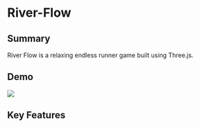 # River-Flow
## Summary
River Flow is a relaxing endless runner game built using Three.js.
## Demo
![](riverflowdemo.gif)
## Key Features

